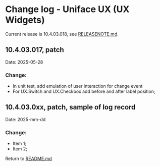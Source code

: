 # Change log - Uniface UX (UX Widgets)

Current release is 10.4.03.018, see [RELEASENOTE.md](RELEASENOTE.md).

## 10.4.03.017, patch

Date: 2025-05-28
  
### Change:
 - In unit test, add emulation of user interaction for change event
 - For UX.Switch and UX.Checkbox add before and after label position;

## 10.4.03.0xx, patch, sample of log record

Date: 2025-mm-dd
  
### Change:
 - Item 1;
 - Item 2;

Return to [README.md](README.md)
